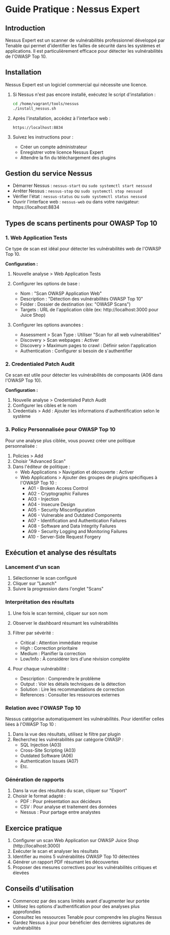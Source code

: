# Guide Pratique : Nessus Expert

## Introduction
Nessus Expert est un scanner de vulnérabilités professionnel développé par Tenable qui permet d'identifier les failles de sécurité dans les systèmes et applications. Il est particulièrement efficace pour détecter les vulnérabilités de l'OWASP Top 10.

## Installation
Nessus Expert est un logiciel commercial qui nécessite une licence.

1. Si Nessus n'est pas encore installé, exécutez le script d'installation :
   ```bash
   cd /home/vagrant/tools/nessus
   ./install_nessus.sh
   ```

2. Après l'installation, accédez à l'interface web :
   ```
   https://localhost:8834
   ```

3. Suivez les instructions pour :
   - Créer un compte administrateur
   - Enregistrer votre licence Nessus Expert
   - Attendre la fin du téléchargement des plugins

## Gestion du service Nessus
- Démarrer Nessus : `nessus-start` ou `sudo systemctl start nessusd`
- Arrêter Nessus : `nessus-stop` ou `sudo systemctl stop nessusd`
- Vérifier l'état : `nessus-status` ou `sudo systemctl status nessusd`
- Ouvrir l'interface web : `nessus-web` ou dans votre navigateur: https://localhost:8834

## Types de scans pertinents pour OWASP Top 10

### 1. Web Application Tests
Ce type de scan est idéal pour détecter les vulnérabilités web de l'OWASP Top 10.

**Configuration :**
1. Nouvelle analyse > Web Application Tests
2. Configurer les options de base :
   - Nom : "Scan OWASP Application Web"
   - Description : "Détection des vulnérabilités OWASP Top 10"
   - Folder : Dossier de destination (ex: "OWASP Scans")
   - Targets : URL de l'application cible (ex: http://localhost:3000 pour Juice Shop)

3. Configurer les options avancées :
   - Assessment > Scan Type : Utiliser "Scan for all web vulnerabilities"
   - Discovery > Scan webpages : Activer
   - Discovery > Maximum pages to crawl : Définir selon l'application
   - Authentication : Configurer si besoin de s'authentifier

### 2. Credentialed Patch Audit
Ce scan est utile pour détecter les vulnérabilités de composants (A06 dans l'OWASP Top 10).

**Configuration :**
1. Nouvelle analyse > Credentialed Patch Audit
2. Configurer les cibles et le nom
3. Credentials > Add : Ajouter les informations d'authentification selon le système

### 3. Policy Personnalisée pour OWASP Top 10
Pour une analyse plus ciblée, vous pouvez créer une politique personnalisée :

1. Policies > Add
2. Choisir "Advanced Scan"
3. Dans l'éditeur de politique :
   - Web Applications > Navigation et découverte : Activer
   - Web Applications > Ajouter des groupes de plugins spécifiques à l'OWASP Top 10 :
     - A01 - Broken Access Control
     - A02 - Cryptographic Failures
     - A03 - Injection
     - A04 - Insecure Design
     - A05 - Security Misconfiguration
     - A06 - Vulnerable and Outdated Components
     - A07 - Identification and Authentication Failures
     - A08 - Software and Data Integrity Failures
     - A09 - Security Logging and Monitoring Failures
     - A10 - Server-Side Request Forgery

## Exécution et analyse des résultats

### Lancement d'un scan
1. Sélectionner le scan configuré
2. Cliquer sur "Launch"
3. Suivre la progression dans l'onglet "Scans"

### Interprétation des résultats
1. Une fois le scan terminé, cliquer sur son nom
2. Observer le dashboard résumant les vulnérabilités
3. Filtrer par sévérité :
   - Critical : Attention immédiate requise
   - High : Correction prioritaire
   - Medium : Planifier la correction
   - Low/Info : À considérer lors d'une révision complète

4. Pour chaque vulnérabilité :
   - Description : Comprendre le problème
   - Output : Voir les détails techniques de la détection
   - Solution : Lire les recommandations de correction
   - References : Consulter les ressources externes

### Relation avec l'OWASP Top 10
Nessus catégorise automatiquement les vulnérabilités. Pour identifier celles liées à l'OWASP Top 10 :

1. Dans la vue des résultats, utilisez le filtre par plugin
2. Recherchez les vulnérabilités par catégorie OWASP :
   - SQL Injection (A03)
   - Cross-Site Scripting (A03)
   - Outdated Software (A06)
   - Authentication Issues (A07)
   - Etc.

### Génération de rapports
1. Dans la vue des résultats du scan, cliquer sur "Export"
2. Choisir le format adapté :
   - PDF : Pour présentation aux décideurs
   - CSV : Pour analyse et traitement des données
   - Nessus : Pour partage entre analystes

## Exercice pratique
1. Configurer un scan Web Application sur OWASP Juice Shop (http://localhost:3000)
2. Exécuter le scan et analyser les résultats
3. Identifier au moins 5 vulnérabilités OWASP Top 10 détectées
4. Générer un rapport PDF résumant les découvertes
5. Proposer des mesures correctives pour les vulnérabilités critiques et élevées

## Conseils d'utilisation
- Commencez par des scans limités avant d'augmenter leur portée
- Utilisez les options d'authentification pour des analyses plus approfondies
- Consultez les ressources Tenable pour comprendre les plugins Nessus
- Gardez Nessus à jour pour bénéficier des dernières signatures de vulnérabilités